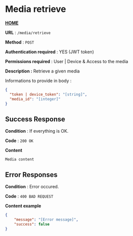 # Media retrieve
**[HOME](../README.md)**

**URL** : `/media/retrieve`

**Method** : `POST`

**Authentication required** : YES (JWT token)

**Permissions required** : User | Device & Access to the media

**Description :**
Retrieve a given media

Informations to provide in body :

```json
{
  "token | device_token": "[string]",
  "media_id": "[integer]"
}
```

## Success Response

**Condition** : If everything is OK.

**Code** : `200 OK`

**Content**

```
Media content
```

## Error Responses

**Condition** : Error occured.

**Code** : `400 BAD REQUEST`

**Content example**

```json
{
    "message": "[Error message]",
    "success": false
}
```